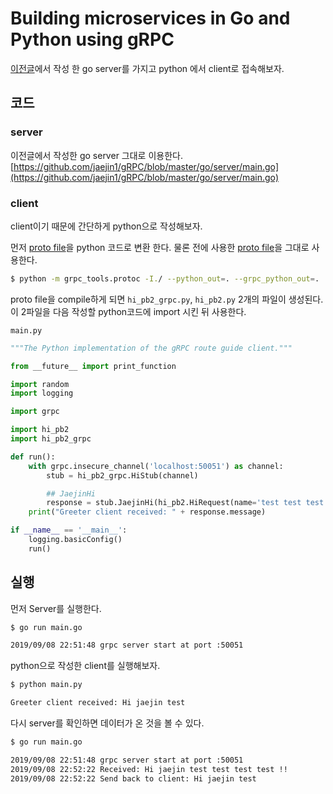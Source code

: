 # Building microservices in Go and Python using gRPC


[이전글](https://jaejin1.github.io/grpc1/)에서 작성 한 go server를 가지고 python 에서 client로 접속해보자.

<!--more-->

## 코드

### server

이전글에서 작성한 go server 그대로 이용한다.
[https://github.com/jaejin1/gRPC/blob/master/go/server/main.go](https://github.com/jaejin1/gRPC/blob/master/go/server/main.go)

### client

client이기 때문에 간단하게 python으로 작성해보자.

먼저 [proto file](https://github.com/jaejin1/gRPC/blob/master/python/client/hi.proto)을 python 코드로 변환 한다. 물론 전에 사용한 [proto file](https://github.com/jaejin1/gRPC/blob/master/python/client/hi.proto)을 그대로 사용한다.

~~~bash
$ python -m grpc_tools.protoc -I./ --python_out=. --grpc_python_out=. ./hi.proto
~~~

proto file을 compile하게 되면 `hi_pb2_grpc.py`, `hi_pb2.py` 2개의 파일이 생성된다.
이 2파일을 다음 작성할 python코드에 import 시킨 뒤 사용한다.

`main.py`

~~~python
"""The Python implementation of the gRPC route guide client."""

from __future__ import print_function

import random
import logging

import grpc

import hi_pb2
import hi_pb2_grpc

def run():
    with grpc.insecure_channel('localhost:50051') as channel:
        stub = hi_pb2_grpc.HiStub(channel)

        ## JaejinHi
        response = stub.JaejinHi(hi_pb2.HiRequest(name='test test test test !!'))
    print("Greeter client received: " + response.message)

if __name__ == '__main__':
    logging.basicConfig()
    run()
~~~

## 실행

먼저 Server를 실행한다.

~~~bash
$ go run main.go

2019/09/08 22:51:48 grpc server start at port :50051
~~~

python으로 작성한 client를 실행해보자.

~~~bash
$ python main.py

Greeter client received: Hi jaejin test
~~~

다시 server를 확인하면 데이터가 온 것을 볼 수 있다.

~~~bash
$ go run main.go

2019/09/08 22:51:48 grpc server start at port :50051
2019/09/08 22:52:22 Received: Hi jaejin test test test test !!
2019/09/08 22:52:22 Send back to client: Hi jaejin test
~~~
